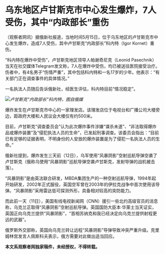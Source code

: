 # 乌东地区卢甘斯克市中心发生爆炸，7人受伤，其中“内政部长”重伤

（观察者网讯）据俄新社报道，当地时间5月15日，位于乌东地区的卢甘斯克市中心发生爆炸，造成7人受伤，其中卢甘斯克“内政部长”科内特（Igor
Kornet）重伤。

“科内特在爆炸中受伤”，卢甘斯克地区领导人帕谢奇尼克（Leonid
Pasechnik）当天在社交媒体Telegram发文称，7人在爆炸中受伤，均已被送往医院接受治疗。伤者中，有4名男子“伤情严重”，其中包括科内特和一名17岁的少年。他表示：“有关部门正在调查事件的具体情况。”

一名执法人员随后告诉俄新社，经医生评估，科内特目前“情况稳定”。

![](https://inews.gtimg.com/newsapp_bt/0/15795870759/1000)_卢甘斯克“内政部长”科内特，图自俄媒_

爆炸发生在卢甘斯克市中心的一家理发店。该理发店位于电视台和广播公司大楼旁边，距政府大楼和人民议会大楼仅有约500米。

目前，卢甘斯克“调查委员会”认为此次爆炸事件涉嫌“谋杀未遂”、“非法取得爆炸品或爆炸装置”及“侵犯执法人员的生命”，已发起刑事调查。该委员会指出：“目前已有足够的证据表明，不明身份的人安放的爆炸装置是为了侵犯一名执法人员的生命。”

俄新社提到，爆炸发生三天前（12日），乌军使用“风暴阴影”空射巡航导弹空袭了卢甘斯克（俄称乌使用“风暴阴影”巡航导弹空袭卢甘斯克，发射导弹的战机被击落）。

“风暴阴影”是由英法联合研发，MBDA集团生产的一种空射巡航导弹，1994年起开始研发，2002年正式服役，英国空军曾在2003年的伊拉克战争中首次使用该导弹。“风暴阴影”采用雷达低可探测外形，具备相对较高的突防能力。

而此前一天（11日），美国有线电视新闻网（CNN）援引一些北约高级官员的消息称，乌克兰正取得“风暴阴影”空射巡航导弹。英国国防大臣本·华莱士当天证实，英国正向乌克兰提供“风暴阴影”，“首相苏纳克和我已经决定向乌克兰提供射程更远的武器”。

俄罗斯外交部称，英国向乌克兰转让远程“风暴阴影”导弹导致冲突严重升级。克里姆林宫发言人佩斯科夫表示，俄方需要对此做出适当回应。

**本文系观察者网独家稿件，未经授权，不得转载。**

